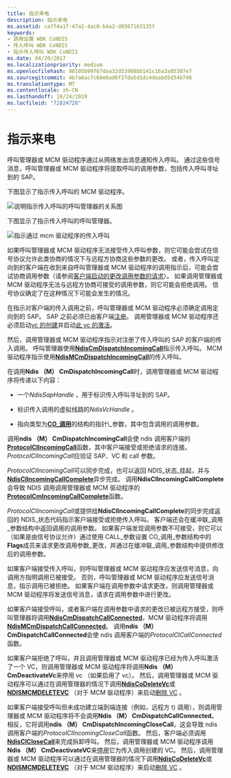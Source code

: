 ```yaml
---
title: 指示来电
description: 指示来电
ms.assetid: ca7f4a1f-47a2-4ac0-b4a2-d0367163135f
keywords:
- 调用设置 WDK CoNDIS
- 传入呼叫 WDK CoNDIS
- 指示传入呼叫 WDK CoNDIS
ms.date: 04/20/2017
ms.localizationpriority: medium
ms.openlocfilehash: 98105b99f67daa32d53988bb141c16a3a85307e7
ms.sourcegitcommit: 4b7a6ac7c68e6ad6f27da5d1dc4deabd5d34b748
ms.translationtype: MT
ms.contentlocale: zh-CN
ms.lasthandoff: 10/24/2019
ms.locfileid: "72824728"
---
```

# <a name="indicating-an-incoming-call"></a>指示来电





呼叫管理器或 MCM 驱动程序通过从网络发出消息通知传入呼叫。 通过这些信号消息，呼叫管理器或 MCM 驱动程序将提取呼叫的调用参数，包括传入呼叫寻址到的 SAP。

下图显示了指示传入呼叫的 MCM 驱动程序。

![说明指示传入呼叫的呼叫管理器的关系图](images/cm-13.png)

下图显示了指示传入呼叫的呼叫管理器。

![指示通过 mcm 驱动程序的传入呼叫](images/fig1-13.png)

如果呼叫管理器或 MCM 驱动程序无法接受传入呼叫参数，则它可能会尝试在信号协议允许此类协商的情况下与远程方协商这些参数的更改。 或者，传入呼叫定向到的客户端在收到来自呼叫管理器或 MCM 驱动程序的调用指示后，可能会尝试协商调用参数（请参阅[客户端启动的更改调用参数的请求](client-initiated-request-to-change-call-parameters.md)）。 如果调用管理器或 MCM 驱动程序无法与远程方协商可接受的调用参数，则它可能会拒绝调用。 信号协议确定了在这种情况下可能会发生的情况。

在指示对客户端的传入调用之前，呼叫管理器或 MCM 驱动程序必须确定调用定向到的 SAP。 SAP 之前必须已由客户端[注册](registering-a-sap.md)。 调用管理器或 MCM 驱动程序还必须启动[vc 的创建](creating-a-vc.md)并启动[此 vc 的激活](activating-a-vc.md)。

然后，调用管理器或 MCM 驱动程序指示对注册了传入呼叫的 SAP 的客户端的传入调用。 呼叫管理器使用[**NdisCmDispatchIncomingCall**](https://docs.microsoft.com/windows-hardware/drivers/ddi/ndis/nf-ndis-ndiscmdispatchincomingcall)指示传入呼叫。 MCM 驱动程序指示使用[**NdisMCmDispatchIncomingCall**](https://docs.microsoft.com/windows-hardware/drivers/ddi/ndis/nf-ndis-ndismcmdispatchincomingcall)的传入呼叫。

在调用**Ndis （M） CmDispatchIncomingCall**时，调用管理器或 MCM 驱动程序将传递以下内容：

-   一个*NdisSapHandle* ，用于标识传入呼叫寻址到的 SAP。

-   标识传入调用的虚拟线路的*NdisVcHandle* 。

-   指向类型为[**CO\_调用**](https://docs.microsoft.com/previous-versions/windows/hardware/network/ff545384(v=vs.85))的结构的指针\_参数，其中包含调用的调用参数。

调用**ndis （M） CmDispatchIncomingCall**会使 ndis 调用客户端的[**ProtocolClIncomingCall**](https://docs.microsoft.com/windows-hardware/drivers/ddi/ndis/nc-ndis-protocol_cl_incoming_call)函数，其中客户端接受或拒绝请求的连接。 *ProtocolClIncomingCall*应验证 SAP、VC 和 call 参数。

*ProtocolClIncomingCall*可以同步完成，也可以返回 NDIS\_状态\_挂起，并与[**NdisClIncomingCallComplete**](https://docs.microsoft.com/windows-hardware/drivers/ddi/ndis/nf-ndis-ndisclincomingcallcomplete)异步完成。 调用**NdisClIncomingCallComplete**会导致 NDIS 调用调用管理器或 MCM 驱动程序的[**ProtocolCmIncomingCallComplete**](https://docs.microsoft.com/windows-hardware/drivers/ddi/ndis/nc-ndis-protocol_cm_incoming_call_complete)函数。

*ProtocolClIncomingCall*或提供给**NdisClIncomingCallComplete**的同步完成返回的 NDIS\_状态代码指示客户端接受或拒绝传入呼叫。 客户端还会在缓冲联\_调用\_参数结构中返回调用的调用参数。 如果客户端发现调用参数不可接受，则它可以（如果是由信号协议允许）通过使用 CALL\_参数设置 CO\_调用\_参数结构中的**Flags**成员来请求更改调用参数\_更改，并通过在缓冲联\_调用\_参数结构中提供修改后的调用参数。

如果客户端接受传入呼叫，则呼叫管理器或 MCM 驱动程序应发送信号消息，向调用方指明调用已被接受。 否则，呼叫管理器或 MCM 驱动程序应发送信号消息，指示调用已被拒绝。 如果客户端在调用参数中请求更改，则调用管理器或 MCM 驱动程序将发送信号消息，请求在调用参数中进行更改。

如果客户端接受呼叫，或者客户端在调用参数中请求的更改已被远程方接受，则呼叫管理器将调用[**NdisCmDispatchCallConnected**](https://docs.microsoft.com/windows-hardware/drivers/ddi/ndis/nf-ndis-ndiscmdispatchcallconnected)，MCM 驱动程序将调用[**NdisMCmDispatchCallConnected**](https://docs.microsoft.com/windows-hardware/drivers/ddi/ndis/nf-ndis-ndismcmdispatchcallconnected)。 调用**ndis （M） CmDispatchCallConnected**会使 ndis 调用客户端的*ProtocolClCallConnected*函数。

如果客户端拒绝了呼叫，并且调用管理器或 MCM 驱动程序已经为传入呼叫激活了一个 VC，则调用管理器或 MCM 驱动程序将调用**Ndis （M） CmDeactivateVc**来停用 vc （如果启用了 vc）。 然后，调用管理器或 MCM 驱动程序可以通过在调用管理器的情况下调用[**NdisCoDeleteVc**](https://docs.microsoft.com/windows-hardware/drivers/ddi/ndis/nf-ndis-ndiscodeletevc)或[**NDISMCMDELETEVC**](https://docs.microsoft.com/windows-hardware/drivers/ddi/ndis/nf-ndis-ndismcmdeletevc) （对于 MCM 驱动程序）来启动[删除 VC](deleting-a-vc.md) 。

如果客户端接受呼叫但未成功建立端到端连接（例如，远程方 t) 调用），则调用管理器或 MCM 驱动程序将不会调用**Ndis （M） CmDispatchCallConnected**。 相反，它将调用**ndis （M） CmDispatchIncomingCloseCall**，这会导致 ndis 调用客户端的*ProtocolClIncomingCloseCall*函数。 然后，客户端必须调用[**NdisClCloseCall**](https://docs.microsoft.com/windows-hardware/drivers/ddi/ndis/nf-ndis-ndisclclosecall)来完成拆卸呼叫。 然后，调用管理器或 MCM 驱动程序调用**Ndis （M） CmDeactivateVC**来[停用](deactivating-a-vc.md)它为传入调用创建的 VC。 然后，调用管理器或 MCM 驱动程序可以通过在调用管理器的情况下调用[**NdisCoDeleteVc**](https://docs.microsoft.com/windows-hardware/drivers/ddi/ndis/nf-ndis-ndiscodeletevc)或[**NDISMCMDELETEVC**](https://docs.microsoft.com/windows-hardware/drivers/ddi/ndis/nf-ndis-ndismcmdeletevc) （对于 MCM 驱动程序）来启动[删除 VC](deleting-a-vc.md) 。

 

 





